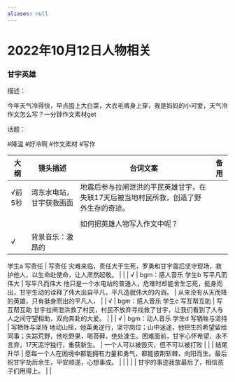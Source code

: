 ```yaml
---
aliases: null
---
```

# 2022年10月12日人物相关

### 甘宇英雄

描述：

今年天气冷得快，早点囤上大白菜，大衣毛裤身上穿，我是妈妈的小可爱，天气冷作文怎么写？一分钟作文素材get

话题：

 #降温 #好冷啊 #作文素材 #写作

| 大纲 | 镜头描述 | 台词文案 | 备用 |
| --- | --- | --- | --- |
| √前5秒 | 湾东水电站，甘宇获救画面 | 地震后参与拉闸泄洪的平民英雄甘宇，在失联17天后被当地村民所救，创造了野外生存的奇迹。
 |  |
|  |  | 如何把英雄人物写入作文中呢？ |  |
| √ | 背景音乐：激昂的
学生a
写责任 | 写责任
灾难来临，责任大于生死，罗勇和甘宇震后坚守现场，救护他人，以生命赴使命，让人肃然起敬。 |  |
| √ | bgm：感人音乐
学生b
写平凡而伟大 | 写平凡而伟大
他只是一个水电站的普通人，危难时却能舍生忘死，挺身而出，甘宇生动的诠释了伟大出自平凡，平凡造就伟大的内涵。 | 从来没有从天而降的英雄，只有挺身而出的平凡人， |
| √ | bgm：感人音乐
学生c
写互帮互助 | 写互帮互助
甘宇拉闸泄洪救了村民，村民不放弃寻找救了甘宇，让我们看到了人与人之间守望相助，双向奔赴的大爱。 |  |
| √ | bgm：动人音乐
学生d
写牺牲与坚持 | 写牺牲与坚持
地动山摇，他英勇逆行，坚守岗位；山中迷途，他把生的希望留给同事；失踪荒野，他吃野果，喝苔藓，绝处逢生。困难面前，甘宇心怀希望，永不言弃，17天泥泞独行，重获新生。 | 一个人可以被毁灭，但不可以被打败 |
|  | 结尾升华 | 愿每一个人在困境中都能拥有力量和勇气，都能披荆斩棘，向阳而生。最后祝甘宇劫后余生，平安顺遂，心想事成。 |  |
|  |  | 甘宇的事迹我放最后了，相信孩子们用得上。 |  |